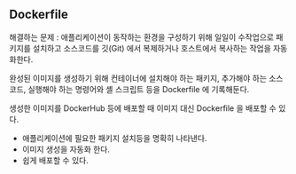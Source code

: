 ## Dockerfile

해결하는 문제 : 애플리케이션이 동작하는 환경을 구성하기 위해 일일이 수작업으로 패키지를 설치하고 소스코드를 깃(Git) 에서 복제하거나 호스트에서 복사하는 작업을 자동화한다.

완성된 이미지를 생성하기 위해 컨테이너에 설치해야 하는 패키지, 추가해야 하는 소스코드, 실행해야 하는 명령어와 셸 스크립트 등을 Dockerfile 에 기록해둔다.

생성한 이미지를 DockerHub 등에 배포할 때 이미지 대신 Dockerfile 을 배포할 수 있다.

* 애플리케이션에 필요한 패키지 설치등을 명확히 나타낸다.
* 이미지 생성을 자동화 한다.
* 쉽게 배포할 수 있다.



